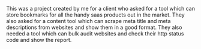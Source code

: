 This was a project created by me for a client who asked for a tool which can store bookmarks for all the handy saas products out in the market.
They also asked for a content tool which can scrape meta title and meta descriptions from websites and show them in a good format. 
They also needed a tool which can bulk audit websites and check their http status code and show the report.


